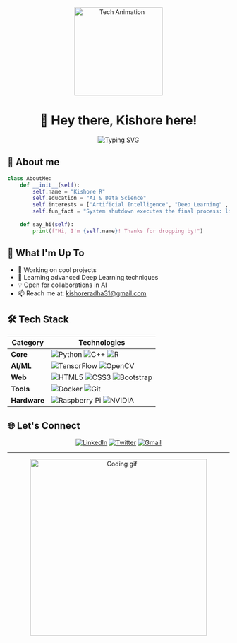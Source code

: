 <div align="center">
  <img src="https://media.giphy.com/media/3kPDmoWdBpQPNhCnUG/giphy.gif" width="200" alt="Tech Animation"/>
  
  # 👋 Hey there, Kishore here!
  
  [![Typing SVG](https://readme-typing-svg.demolab.com?font=Fira+Code&duration=3000&pause=1000&color=36BCF7FF&center=true&vCenter=true&width=435&lines=AI+%26+Data+Science+Student;Building+the+Future+with+Code;Always+Learning%2C+Always+Growing)](https://git.io/typing-svg)
</div>

## 🚀 About me

```python
class AboutMe:
    def __init__(self):
        self.name = "Kishore R"
        self.education = "AI & Data Science"
        self.interests = ["Artificial Intelligence", "Deep Learning" , "Building Practical Solutions"]
        self.fun_fact = "System shutdown executes the final process: life terminates, and meaning returns null"
        
    def say_hi(self):
        print(f"Hi, I'm {self.name}! Thanks for dropping by!")
```

## 🎯 What I'm Up To

- 🔭 Working on cool projects
- 🌱 Learning advanced Deep Learning techniques
- 💡 Open for collaborations in AI 
- 📫 Reach me at: kishoreradha31@gmail.com

## 🛠️ Tech Stack 

<div align="center">

| Category | Technologies |
|----------|-------------|
| **Core** | ![Python](https://img.shields.io/badge/Python-FFD43B?style=for-the-badge&logo=python&logoColor=blue) ![C++](https://img.shields.io/badge/C%2B%2B-00599C?style=for-the-badge&logo=c%2B%2B&logoColor=white) ![R](https://img.shields.io/badge/R-276DC3?style=for-the-badge&logo=r&logoColor=white) |
| **AI/ML** | ![TensorFlow](https://img.shields.io/badge/TensorFlow-FF6F00?style=for-the-badge&logo=tensorflow&logoColor=white) ![OpenCV](https://img.shields.io/badge/OpenCV-27338e?style=for-the-badge&logo=OpenCV&logoColor=white) |
| **Web** | ![HTML5](https://img.shields.io/badge/HTML5-E34F26?style=for-the-badge&logo=html5&logoColor=white) ![CSS3](https://img.shields.io/badge/CSS3-1572B6?style=for-the-badge&logo=css3&logoColor=white) ![Bootstrap](https://img.shields.io/badge/Bootstrap-563D7C?style=for-the-badge&logo=bootstrap&logoColor=white) |
| **Tools** | ![Docker](https://img.shields.io/badge/Docker-2CA5E0?style=for-the-badge&logo=docker&logoColor=white) ![Git](https://img.shields.io/badge/GIT-E44C30?style=for-the-badge&logo=git&logoColor=white) |
| **Hardware** | ![Raspberry Pi](https://img.shields.io/badge/Raspberry%20Pi-A22846?style=for-the-badge&logo=Raspberry%20Pi&logoColor=white) ![NVIDIA](https://img.shields.io/badge/NVIDIA-Jetson-76B900?style=for-the-badge&logo=nvidia&logoColor=white) |

</div>

## 🌐 Let's Connect

<div align="center">
  
[![LinkedIn](https://img.shields.io/badge/LinkedIn-0077B5?style=for-the-badge&logo=linkedin&logoColor=white)](your-linkedin-url)
[![Twitter](https://img.shields.io/badge/Twitter-1DA1F2?style=for-the-badge&logo=twitter&logoColor=white)](your-twitter-url)
[![Gmail](https://img.shields.io/badge/Gmail-D14836?style=for-the-badge&logo=gmail&logoColor=white)](mailto:your.email@gmail.com)

</div>

---

<div align="center">
  <img src="https://media.giphy.com/media/L1R1tvI9svkIWwpVYr/giphy.gif" width="400" alt="Coding gif"/>
  

</div>
